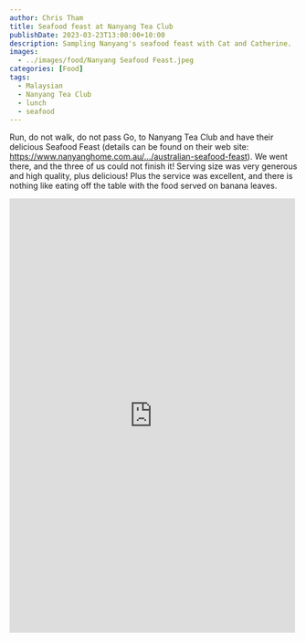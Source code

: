 ```yaml
---
author: Chris Tham
title: Seafood feast at Nanyang Tea Club
publishDate: 2023-03-23T13:00:00+10:00
description: Sampling Nanyang's seafood feast with Cat and Catherine.
images:
  - ../images/food/Nanyang Seafood Feast.jpeg
categories: [Food]
tags:
  - Malaysian
  - Nanyang Tea Club
  - lunch
  - seafood
---
```

Run, do not walk, do not pass Go, to Nanyang Tea Club and have their delicious Seafood Feast (details can be found on their web site: https://www.nanyanghome.com.au/.../australian-seafood-feast). We went there, and the three of us could not finish it! Serving size was very generous and high quality, plus delicious! Plus the service was excellent, and there is nothing like eating off the table with the food served on banana leaves.

<iframe src="https://www.facebook.com/plugins/post.php?href=https%3A%2F%2Fwww.facebook.com%2Fchris1.tham%2Fposts%2Fpfbid036Q8w4TntU7YH9VAP5qcuaSCa5LZ9Mt4865mXnhHekGMGK7NfhjaPfxGWdDUnmd71l&show_text=true&width=500" width="500" height="761" style="border:none;overflow:hidden" scrolling="no" frameborder="0" allowfullscreen="true" allow="autoplay; clipboard-write; encrypted-media; picture-in-picture; web-share"></iframe>
